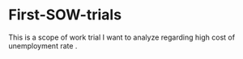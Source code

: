 # First-SOW-trials
This is a scope of work trial I want to analyze regarding high cost of unemployment rate .
